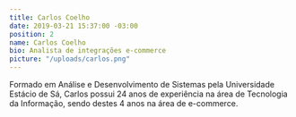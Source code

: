 ```yaml
---
title: Carlos Coelho
date: 2019-03-21 15:37:00 -03:00
position: 2
name: Carlos Coelho
bio: Analista de integrações e-commerce
picture: "/uploads/carlos.png"
---
```


Formado em Análise e Desenvolvimento de Sistemas pela Universidade Estácio de Sá, Carlos possui 24 anos de experiência na área de Tecnologia da Informação, sendo destes 4 anos na área de e-commerce.
